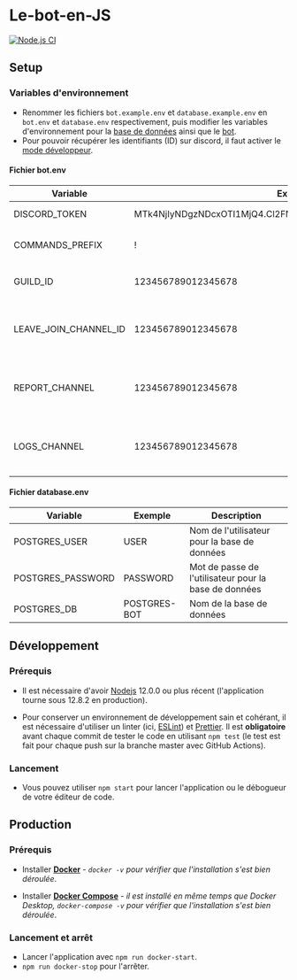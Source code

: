 # Le-bot-en-JS

[![Node.js CI](https://github.com/TanguyChiffoleau/Le-bot-en-JS/workflows/Node.js%20CI/badge.svg?branch=master)](https://github.com/TanguyChiffoleau/Le-bot-en-JS/actions?query=workflow%3A%22Node.js+CI%22)

## Setup

### Variables d'environnement

- Renommer les fichiers `bot.example.env` et `database.example.env` en `bot.env` et `database.env` respectivement, puis modifier les variables d'environnement pour la [base de données](#fichier-databaseenv) ainsi que le [bot](#fichier-botenv).
- Pour pouvoir récupérer les identifiants (ID) sur discord, il faut activer le [mode développeur](https://support.discord.com/hc/fr/articles/206346498-O%C3%B9-trouver-l-ID-de-mon-compte-utilisateur-serveur-message-).

#### Fichier bot.env

| Variable              | Exemple                                                     | Description                                                                                                      |
| --------------------- | ----------------------------------------------------------- | ---------------------------------------------------------------------------------------------------------------- |
| DISCORD_TOKEN         | MTk4NjIyNDgzNDcxOTI1MjQ4.Cl2FMQ.ZnCjm1XVW7vRze4b7Cq4se7kKWs | [Token secret du bot discord](https://discordjs.guide/preparations/setting-up-a-bot-application.html#your-token) |
| COMMANDS_PREFIX       | !                                                           | Préfixe utilisé pour intéragir avec le bot                                                                       |
| GUILD_ID              | 123456789012345678                                          | ID du serveur (= guild) sur lequel le bot est utilisé                                                            |
| LEAVE_JOIN_CHANNEL_ID | 123456789012345678                                          | ID du channel sur lequel les messages de départs/arrivées seront postés                                          |
| REPORT_CHANNEL        | 123456789012345678                                          | ID du channel sur lequel les messages de signalement seront postés                                               |
| LOGS_CHANNEL          | 123456789012345678                                          | ID du channel sur lequel les messages de logs seront postés                                                      |

#### Fichier database.env

| Variable          | Exemple      | Description                                           |
| ----------------- | ------------ | ----------------------------------------------------- |
| POSTGRES_USER     | USER         | Nom de l'utilisateur pour la base de données          |
| POSTGRES_PASSWORD | PASSWORD     | Mot de passe de l'utilisateur pour la base de données |
| POSTGRES_DB       | POSTGRES-BOT | Nom de la base de données                             |

## Développement

### Prérequis

- Il est nécessaire d'avoir [Nodejs](https://nodejs.org/fr/) 12.0.0 ou plus récent (l'application tourne sous 12.8.2 en production).

- Pour conserver un environnement de développement sain et cohérant, il est nécessaire d'utiliser un linter (ici, [ESLint](https://eslint.org/)) et [Prettier](https://prettier.io/). Il est **obligatoire** avant chaque commit de tester le code en utilisant `npm test` (le test est fait pour chaque push sur la branche master avec GitHub Actions).

### Lancement

- Vous pouvez utiliser `npm start` pour lancer l'application ou le débogueur de votre éditeur de code.

## Production

### Prérequis

- Installer **[Docker](https://docs.docker.com/engine/install/)** _- `docker -v` pour vérifier que l'installation s'est bien déroulée_.

- Installer **[Docker Compose](https://docs.docker.com/compose/install/)** _- il est installé en même temps que Docker Desktop, `docker-compose -v` pour vérifier que l'installation s'est bien déroulée_.

### Lancement et arrêt

- Lancer l'application avec `npm run docker-start`.
- `npm run docker-stop` pour l'arrêter.
